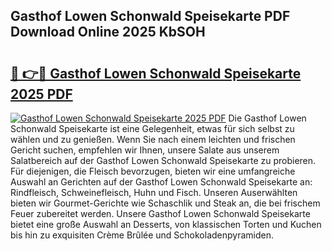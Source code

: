 ## Gasthof Lowen Schonwald Speisekarte PDF Download Online 2025 KbSOH

# <h2><a href="http://gcb3n0t.nevu.top/?p=Gasthof+Lowen+Schonwald+Speisekarte">🔗 👉🔴 Gasthof Lowen Schonwald Speisekarte 2025 PDF</a></h2>

[![Gasthof Lowen Schonwald Speisekarte 2025 PDF](https://i.imgur.com/dBaPXMq.png)](http://gcb3n0t.nevu.top/?p=Gasthof+Lowen+Schonwald+Speisekarte)
Die Gasthof Lowen Schonwald Speisekarte ist eine Gelegenheit, etwas für sich selbst zu wählen und zu genießen. Wenn Sie nach einem leichten und frischen Gericht suchen, empfehlen wir Ihnen, unsere Salate aus unserem Salatbereich auf der Gasthof Lowen Schonwald Speisekarte zu probieren. Für diejenigen, die Fleisch bevorzugen, bieten wir eine umfangreiche Auswahl an Gerichten auf der Gasthof Lowen Schonwald Speisekarte an: Rindfleisch, Schweinefleisch, Huhn und Fisch. Unseren Auserwählten bieten wir Gourmet-Gerichte wie Schaschlik und Steak an, die bei frischem Feuer zubereitet werden. Unsere Gasthof Lowen Schonwald Speisekarte bietet eine große Auswahl an Desserts, von klassischen Torten und Kuchen bis hin zu exquisiten Crème Brûlée und Schokoladenpyramiden.
